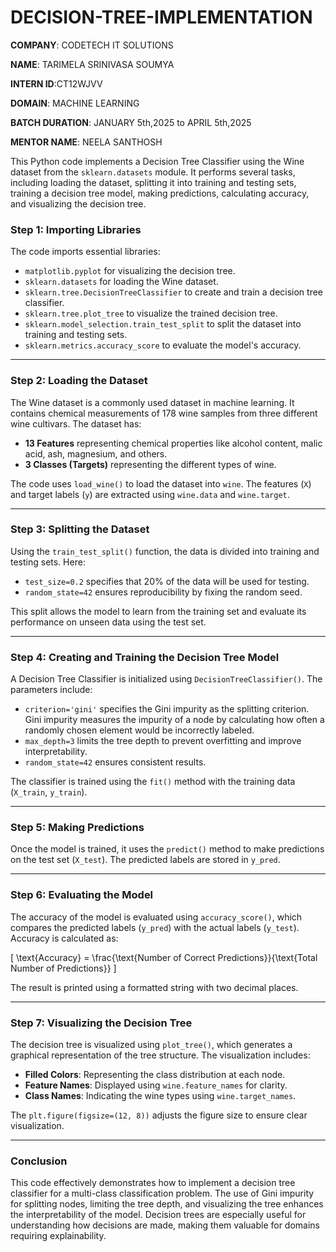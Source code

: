 # DECISION-TREE-IMPLEMENTATION

**COMPANY**: CODETECH IT SOLUTIONS

**NAME**: TARIMELA SRINIVASA SOUMYA

**INTERN ID**:CT12WJVV

**DOMAIN**: MACHINE LEARNING

**BATCH DURATION**: JANUARY 5th,2025 to APRIL 5th,2025

**MENTOR NAME**: NEELA SANTHOSH

This Python code implements a Decision Tree Classifier using the Wine dataset from the `sklearn.datasets` module. It performs several tasks, including loading the dataset, splitting it into training and testing sets, training a decision tree model, making predictions, calculating accuracy, and visualizing the decision tree.

### Step 1: Importing Libraries

The code imports essential libraries:
- `matplotlib.pyplot` for visualizing the decision tree.
- `sklearn.datasets` for loading the Wine dataset.
- `sklearn.tree.DecisionTreeClassifier` to create and train a decision tree classifier.
- `sklearn.tree.plot_tree` to visualize the trained decision tree.
- `sklearn.model_selection.train_test_split` to split the dataset into training and testing sets.
- `sklearn.metrics.accuracy_score` to evaluate the model's accuracy.

---

### Step 2: Loading the Dataset

The Wine dataset is a commonly used dataset in machine learning. It contains chemical measurements of 178 wine samples from three different wine cultivars. The dataset has:
- **13 Features** representing chemical properties like alcohol content, malic acid, ash, magnesium, and others.
- **3 Classes (Targets)** representing the different types of wine.

The code uses `load_wine()` to load the dataset into `wine`. The features (`X`) and target labels (`y`) are extracted using `wine.data` and `wine.target`.

---

### Step 3: Splitting the Dataset

Using the `train_test_split()` function, the data is divided into training and testing sets. Here:
- `test_size=0.2` specifies that 20% of the data will be used for testing.
- `random_state=42` ensures reproducibility by fixing the random seed.

This split allows the model to learn from the training set and evaluate its performance on unseen data using the test set.

---

### Step 4: Creating and Training the Decision Tree Model

A Decision Tree Classifier is initialized using `DecisionTreeClassifier()`. The parameters include:
- `criterion='gini'` specifies the Gini impurity as the splitting criterion. Gini impurity measures the impurity of a node by calculating how often a randomly chosen element would be incorrectly labeled.
- `max_depth=3` limits the tree depth to prevent overfitting and improve interpretability.
- `random_state=42` ensures consistent results.

The classifier is trained using the `fit()` method with the training data (`X_train`, `y_train`).

---

### Step 5: Making Predictions

Once the model is trained, it uses the `predict()` method to make predictions on the test set (`X_test`). The predicted labels are stored in `y_pred`.

---

### Step 6: Evaluating the Model

The accuracy of the model is evaluated using `accuracy_score()`, which compares the predicted labels (`y_pred`) with the actual labels (`y_test`). Accuracy is calculated as:

\[
\text{Accuracy} = \frac{\text{Number of Correct Predictions}}{\text{Total Number of Predictions}}
\]

The result is printed using a formatted string with two decimal places.

---

### Step 7: Visualizing the Decision Tree

The decision tree is visualized using `plot_tree()`, which generates a graphical representation of the tree structure. The visualization includes:
- **Filled Colors**: Representing the class distribution at each node.
- **Feature Names**: Displayed using `wine.feature_names` for clarity.
- **Class Names**: Indicating the wine types using `wine.target_names`.

The `plt.figure(figsize=(12, 8))` adjusts the figure size to ensure clear visualization.

---

### Conclusion

This code effectively demonstrates how to implement a decision tree classifier for a multi-class classification problem. The use of Gini impurity for splitting nodes, limiting the tree depth, and visualizing the tree enhances the interpretability of the model. Decision trees are especially useful for understanding how decisions are made, making them valuable for domains requiring explainability.
